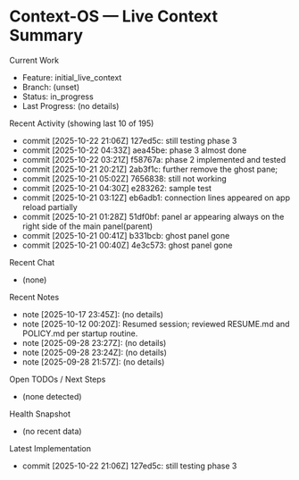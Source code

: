 # Context-OS — Live Context Summary

Current Work
- Feature: initial_live_context
- Branch: (unset)
- Status: in_progress
- Last Progress: (no details)

Recent Activity (showing last 10 of 195)
- commit [2025-10-22 21:06Z] 127ed5c: still testing phase 3
- commit [2025-10-22 04:33Z] aea45be: phase 3 almost done
- commit [2025-10-22 03:21Z] f58767a: phase 2 implemented and tested
- commit [2025-10-21 20:21Z] 2ab3f1c: further remove the ghost pane;
- commit [2025-10-21 05:02Z] 7656838: still not working
- commit [2025-10-21 04:30Z] e283262: sample test
- commit [2025-10-21 03:12Z] eb6adb1: connection lines appeared on app reload partially
- commit [2025-10-21 01:28Z] 51df0bf: panel ar appearing always on the right side of the main panel(parent)
- commit [2025-10-21 00:41Z] b331bcb: ghost panel gone
- commit [2025-10-21 00:40Z] 4e3c573: ghost panel gone

Recent Chat
- (none)

Recent Notes
- note [2025-10-17 23:45Z]: (no details)
- note [2025-10-12 00:20Z]: Resumed session; reviewed RESUME.md and POLICY.md per startup routine.
- note [2025-09-28 23:27Z]: (no details)
- note [2025-09-28 23:24Z]: (no details)
- note [2025-09-28 21:57Z]: (no details)

Open TODOs / Next Steps
- (none detected)

Health Snapshot
- (no recent data)

Latest Implementation
- commit [2025-10-22 21:06Z] 127ed5c: still testing phase 3
